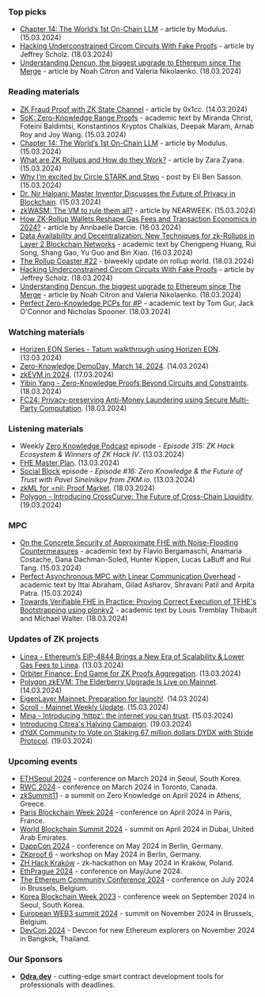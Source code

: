 ### Top picks
* [Chapter 14: The World’s 1st On-Chain LLM](https://medium.com/@ModulusLabs/chapter-14-the-worlds-1st-on-chain-llm-7e389189f85e) - article by Modulus. (15.03.2024)
* [Hacking Underconstrained Circom Circuits With Fake Proofs](https://www.rareskills.io/post/underconstrained-circom) - article by Jeffrey Scholz. (18.03.2024)
* [Understanding Dencun, the biggest upgrade to Ethereum since The Merge](https://a16zcrypto.com/posts/article/understanding-dencun-upgrade-protodanksharding-surge-merge/) - article by Noah Citron and Valeria Nikolaenko. (18.03.2024)

### Reading materials 
* [ZK Fraud Proof with ZK State Channel](https://ethresear.ch/t/zk-fraud-proof-with-zk-state-channel/19004/1) - article by 0x1cc. (14.03.2024)
* [SoK: Zero-Knowledge Range Proofs](https://eprint.iacr.org/2024/430.pdf) - academic text by Miranda Christ, Foteini Baldimtsi, Konstantinos Kryptos Chalkias, Deepak Maram, Arnab Roy and Joy Wang. (15.03.2024)
* [Chapter 14: The World’s 1st On-Chain LLM](https://medium.com/@ModulusLabs/chapter-14-the-worlds-1st-on-chain-llm-7e389189f85e) - article by Modulus. (15.03.2024)
* [What are ZK Rollups and How do they Work?](https://medium.com/coinmonks/what-are-zk-rollups-and-how-do-they-work-0a01327ac5ed) - article by Zara Zyana. (15.03.2024)
* [Why I’m excited by Circle STARK and Stwo](https://elibensasson.blog/2024/03/15/why-im-excited-by-circle-stark-and-stwo/) - post by Eli Ben Sasson. (15.03.2024)
* [Dr. Nir Haloani: Master Inventor Discusses the Future of Privacy in Blockchain](https://hackernoon.com/dr-nir-haloani-master-inventor-discusses-the-future-of-privacy-in-blockchain). (15.03.2024)
* [zkWASM: The VM to rule them all?](https://medium.com/nearprotocol/zkwasm-the-vm-to-rule-them-all-050250b60824) - article by NEARWEEK. (15.03.2024)
* [How ZK-Rollup Wallets Reshape Gas Fees and Transaction Economics in 2024?](https://medium.com/cryptocurrency-scripts/how-zk-rollup-wallets-reshape-gas-fees-and-transaction-economics-in-2024-e21c5a28e234) - article by Annbaelle Darcie. (16.03.2024)
* [Data Availability and Decentralization: New Techniques for zk-Rollups in Layer 2 Blockchain Networks](https://arxiv.org/pdf/2403.10828) - academic text by Chengpeng Huang, Rui Song, Shang Gao, Yu Guo and Bin Xiao. (16.03.2024)
* [The Rollup Coaster #22](https://taiko.mirror.xyz/HlD-XuFs5PHR58HRcSx5P20DUb0W5x7MHCI4i6R235g) - biweekly update on rollup world. (18.03.2024)
* [Hacking Underconstrained Circom Circuits With Fake Proofs](https://www.rareskills.io/post/underconstrained-circom) - article by Jeffrey Scholz. (18.03.2024)
* [Understanding Dencun, the biggest upgrade to Ethereum since The Merge](https://a16zcrypto.com/posts/article/understanding-dencun-upgrade-protodanksharding-surge-merge/) - article by Noah Citron and Valeria Nikolaenko. (18.03.2024)
* [Perfect Zero-Knowledge PCPs for #P](https://arxiv.org/pdf/2403.11941) - academic text by Tom Gur, Jack O'Connor and Nicholas Spooner. (18.03.2024)

### Watching materials
* [Horizen EON Series - Tatum walkthrough using Horizen EON](https://www.youtube.com/watch?v=yjEzYqm4QHo). (13.03.2024)
* [Zero-Knowledge DemoDay, March 14, 2024](https://www.youtube.com/watch?v=uhBL4CPcMrc). (14.03.2024)
* [zkEVM in 2024](https://www.youtube.com/watch?v=GHaaVimGhBI). (17.03.2024)
* [Yibin Yang - Zero-Knowledge Proofs Beyond Circuits and Constraints](https://www.youtube.com/watch?v=eO1BULyNLu4). (18.03.2024)
* [FC24: Privacy-preserving Anti-Money Laundering using Secure Multi-Party Computation](https://www.youtube.com/watch?v=2ubPAuNxBj4). (18.03.2024)

### Listening materials
* Weekly [Zero Knowledge Podcast](https://zeroknowledge.fm/315-2/) episode - *Episode 315: ZK Hack Ecosystem & Winners of ZK Hack IV*. (13.03.2024) 
* [FHE Master Plan](https://twitter.com/zama_fhe/status/1767958686511587483). (13.03.2024)
* [Social Block](https://www.youtube.com/watch?v=H0j8n77ghrM) episode - *Episode #16: Zero Knowledge & the Future of Trust with Pavel Sinelnikov from ZKM.io*. (13.03.2024)
* [zkML for =nil; Proof Market](https://twitter.com/nil_foundation/status/1769770649248010284). (18.03.2024)
* [Polygon - Introducing CrossCurve: The Future of Cross-Chain Liquidity](https://twitter.com/0xPolygon/status/1770120111212609703). (19.03.2024)

### MPC
* [On the Concrete Security of Approximate FHE with Noise-Flooding Countermeasures](https://eprint.iacr.org/2024/424.pdf) - academic text by Flavio Bergamaschi, Anamaria Costache, Dana Dachman-Soled, Hunter Kippen, Lucas LaBuff and Rui Tang. (15.03.2024)
* [Perfect Asynchronous MPC with Linear Communication Overhead](https://eprint.iacr.org/2024/432.pdf) - academic text by Ittai Abraham, Gilad Asharov, Shravani Patil and Arpita Patra. (15.03.2024)
* [Towards Verifiable FHE in Practice: Proving Correct Execution of TFHE's Bootstrapping using plonky2](https://eprint.iacr.org/2024/451.pdf) - academic text by Louis Tremblay Thibault and Michael Walter. (18.03.2024)

### Updates of ZK projects
* [Linea - Ethereum’s EIP-4844 Brings a New Era of Scalability & Lower Gas Fees to Linea](https://linea.mirror.xyz/PL5vXXKsKoHtFVdE6BB8rww695-x48rGB5RaHRyD1mg). (13.03.2024)
* [Orbiter Finance: End Game for ZK Proofs Aggregation](https://orbiter-finance.medium.com/orbiter-finance-end-game-for-zk-proofs-aggregation-7570b3b13a5e). (13.03.2024)
* [Polygon zkEVM: The Elderberry Upgrade Is Live on Mainnet](https://polygon.technology/blog/polygon-zkevm-the-elderberry-upgrade-is-live-on-mainnet). (14.03.2024)
* [EigenLayer Mainnet: Preparation for launch!](https://www.blog.eigenlayer.xyz/eigenlayer-mainnet-preparation-for-launch/). (14.03.2024)
* [Scroll - Mainnet Weekly Update](https://twitter.com/Scroll_ZKP/status/1768785377350074461). (15.03.2024)
* [Mina - Introducing ‘httpz’: the internet you can trust](https://minaprotocol.com/blog/httpz-the-internet-you-can-trust-with-zk-and-mina). (15.03.2024)
* [Introducing Citrea's Halving Campaign](https://www.blog.citrea.xyz/citrea-halving-campaign/). (19.03.2024)
* [dYdX Community to Vote on Staking 67 million dollars DYDX with Stride Protocol](https://daotimes.com/dydx-community-to-vote-on-staking-67m-dydx-with-stride-protocol/). (19.03.2024)

### Upcoming events
* [ETHSeoul 2024](https://www.ethseoul.org/) - conference on March 2024 in Seoul, South Korea. 
* [RWC 2024](https://rwc.iacr.org/2024/) - conference on March 2024 in Toronto, Canada. 
* [zkSummit11](https://www.zksummit.com/) - a summit on Zero Knowledge on April 2024 in Athens, Greece. 
* [Paris Blockchain Week 2024](https://www.parisblockchainweek.com/) - conference on April 2024 in Paris, France.
* [World Blockchain Summit 2024](https://www.worldblockchainsummit.com/dxb-apr-24) - summit on April 2024 in Dubai, United Arab Emirates.
* [DappCon 2024](https://www.dappcon.io/) - conference on May 2024 in Berlin, Germany. 
* [ZKproof 6](https://zkproof.org/events/zkproof-6-berlin/) - workshop on May 2024 in Berlin, Germany. 
* [ZH Hack Kraków](https://www.zkkrakow.com/) - zk-hackathon on May 2024 in Kraków, Poland.
* [EthPrague 2024](https://ethprague.com/) - conference on May/June 2024.
* [The Ethereum Community Conference 2024](https://ethcc.io/) - conference on July 2024 in Brussels, Belgium. 
* [Korea Blockchain Week 2023](https://koreablockchainweek.com/) - conference week on September 2024 in Seoul, South Korea.
* [European WEB3 summit 2024](https://www.web3eurosummit.eu/) - summit on November 2024 in Brussels, Belgium.
* [DevCon 2024](https://devcon.org/) - Devcon for new Ethereum explorers on November 2024 in Bangkok, Thailand.

### Our Sponsors
* **[Odra.dev](https://odra.dev)** - cutting-edge smart contract development tools for professionals with deadlines.
